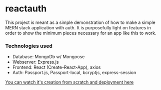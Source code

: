 # reactauth

This project is meant as a simple demonstration of how to make a simple MERN stack application with auth.
It is purposefully light on features in order to show the minimum pieces necessary for an app like this to work.

### Technologies used
* Database: MongoDb w/ Mongoose
* Webserver: Express.js
* Frontend: React (Create-React-App), axios
* Auth: Passport.js, Passport-local, bcryptjs, express-session

[You can watch it's creation from scratch and deployment here](https://codingbootcamp.hosted.panopto.com/Panopto/Pages/Sessions/List.aspx#folderID=%22e2830744-e440-4204-b02c-ab1e017e69b6%22)
